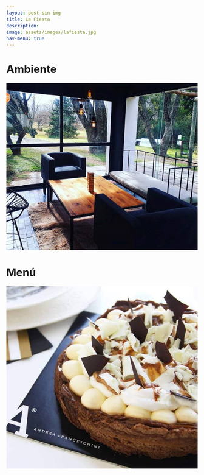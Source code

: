 ```yaml
---
layout: post-sin-img
title: La Fiesta
description:
image: assets/images/lafiesta.jpg
nav-menu: true
---
```


# Ambiente

<a href="ambiente.html"> <img src="assets/images/ambiente/Diapositiva2.JPG" alt="ambiente"></a>

# Menú

<a href="ambiente.html"> <img src="assets/images/menu/menu23.png" alt="menu"></a>
